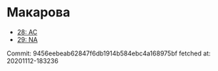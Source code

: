 # Макарова
- [28: AC](28.md)
- [29: NA](29.md)

Commit: 9456eebeab62847f6db1914b584ebc4a168975bf
 fetched at: 20201112-183236
